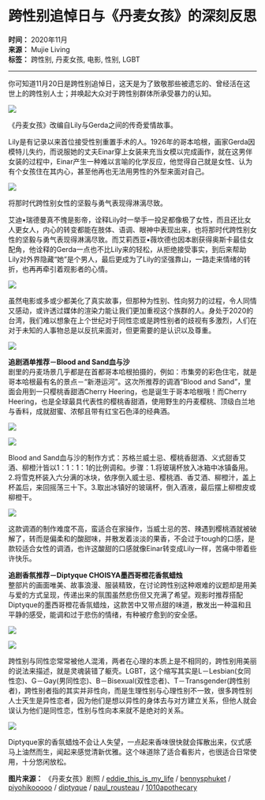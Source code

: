 # 跨性别追悼日与《丹麦女孩》的深刻反思

**时间：** 2020年11月  
**来源：** Mujie Living  
**标签：** 跨性别, 丹麦女孩, 电影, 性别, LGBT  

---

你可知道11月20日是跨性别追悼日，这天是为了致敬那些被遗忘的、曾经活在这世上的跨性别人士；并唤起大众对于跨性别群体所承受暴力的认知。

![](https://www.mujieliving.com/rails/active_storage/blobs/redirect/eyJfcmFpbHMiOnsibWVzc2FnZSI6IkJBaHBBbGNDIiwiZXhwIjpudWxsLCJwdXIiOiJibG9iX2lkIn19--ba91ef1128649c17321702fd152a833afa950628/%E7%9B%B403@3x-50.jpg)

《丹麦女孩》改编自Lily与Gerda之间的传奇爱情故事。

Lily是有记录以来首位接受性别重置手术的人。1926年的哥本哈根，画家Gerda因模特儿失约，而说服她的丈夫Einar穿上女装来充当女模以完成画作，就在这男伴女装的过程中，Einar产生一种难以言喻的化学反应，他觉得自己就是女性、认为有个女孩住在其内心，甚至他再也无法用男性的外型来面对自己。

![](https://www.mujieliving.com/rails/active_storage/blobs/redirect/eyJfcmFpbHMiOnsibWVzc2FnZSI6IkJBaHBBdmdGIiwiZXhwIjpudWxsLCJwdXIiOiJibG9iX2lkIn19--b6f15522bf854aa45f9f5b65067c186a08bd1b21/%E6%A9%AB1@3x-50.jpg)

将那时代跨性别女性的坚毅与勇气表现得淋漓尽致。

艾迪•瑞德曼真不愧是影帝，诠释Lily时一举手一投足都像极了女性，而且还比女人更女人，内心的转变都能在肢体、语调、眼神中表现出来，也将那时代跨性别女性的坚毅与勇气表现得淋漓尽致。而艾莉西亚•薇坎德也因本剧获得奥斯卡最佳女配角，他诠释的Gerda一点也不比Lily来的轻松，从拒绝接受事实，到后来帮助Lily对外界隐藏“她”是个男人，最后更成为了Lily的坚强靠山，一路走来情绪的转折，也再再牵引着观影者的心情。

![](https://www.mujieliving.com/rails/active_storage/blobs/redirect/eyJfcmFpbHMiOnsibWVzc2FnZSI6IkJBaHBBdmtGIiwiZXhwIjpudWxsLCJwdXIiOiJibG9iX2lkIn19--d75029d6ed4d233e92536ba6752e56acb45e3b06/%E6%A9%AB2@3x-50.jpg)

虽然电影或多或少都美化了真实故事，但那种为性别、性向努力的过程，令人同情又感动，或许透过媒体的渲染力能让我们更加重视这个族群的人。身处于2020的台湾，我们难以想象在上个世纪对于同性恋或是跨性别者的歧视有多激烈，人们在对于未知的人事物总是以反抗来面对，但更需要的是认识以及尊重。

![](https://www.mujieliving.com/rails/active_storage/blobs/redirect/eyJfcmFpbHMiOnsibWVzc2FnZSI6IkJBaHBBbHdDIiwiZXhwIjpudWxsLCJwdXIiOiJibG9iX2lkIn19--d0704277f458ecbf1636f9e7458df37f1850f828/%E6%A9%AB7@3x-50.jpg)

**追剧酒单推荐－Blood and Sand血与沙**  
剧里的丹麦场景几乎都是在首都哥本哈根拍摄的，例如：市集旁的彩色住宅，就是哥本哈根最有名的景点－“新港运河”。这次所推荐的调酒“Blood and Sand”，里面会用到一只樱桃香甜酒Cherry Heering，也是诞生于哥本哈根哦！而Cherry Heering，也是全球最具代表性的樱桃香甜酒，使用野生的丹麦樱桃、顶级白兰地与香料，成就甜蜜、浓郁且带有红宝石色泽的经典酒。

![](https://www.mujieliving.com/rails/active_storage/blobs/redirect/eyJfcmFpbHMiOnsibWVzc2FnZSI6IkJBaHBBbDBDIiwiZXhwIjpudWxsLCJwdXIiOiJibG9iX2lkIn19--7569762d03ece170ded1c33f909c088b1c030888/%E7%9B%B405@3x-50.jpg)

![](https://www.mujieliving.com/rails/active_storage/blobs/redirect/eyJfcmFpbHMiOnsibWVzc2FnZSI6IkJBaHBBbDRDIiwiZXhwIjpudWxsLCJwdXIiOiJibG9iX2lkIn19--59968e92377ea21b4bbc7dd523859fe44506b714/%E7%9B%B406@3x-50.jpg)

Blood and Sand血与沙的制作方式：苏格兰威士忌、樱桃香甜酒、义式甜香艾酒、柳橙汁皆以1：1：1：1的比例调和。步骤：1.将玻璃杯放入冰箱中冰镇备用。2.将雪克杯装入六分满的冰块，依序倒入威士忌、樱桃酒、香艾酒、柳橙汁，盖上杯盖后，来回摇荡三十下。3.取出冰镇好的玻璃杯，倒入酒液，最后摆上柳橙皮或柳橙干。

![](https://www.mujieliving.com/rails/active_storage/blobs/redirect/eyJfcmFpbHMiOnsibWVzc2FnZSI6IkJBaHBBbDhDIiwiZXhwIjpudWxsLCJwdXIiOiJibG9iX2lkIn19--509af9350106365df96c9a9621ab897023acfd75/%E7%9B%B404@3x-50.jpg)

这款调酒的制作难度不高，蛮适合在家操作，当威士忌的苦、辣遇到樱桃酒就被破解了，转而是偏柔和的酸甜味，并散发着淡淡的果香，不会过于tough的口感，是款较适合女性的调酒，也许这酸甜的口感就像Einar转变成Lily一样，苦痛中带着些许快乐。

**追剧香氛推荐－Diptyque CHOISYA墨西哥橙花香氛蜡烛**  
整部片的画面唯美、故事浪漫、服装精致，在讨论跨性别这种艰难的议题却是用美与爱的方式呈现，传递出来的氛围虽然悲伤但又充满了希望。观影时推荐搭配Diptyque的墨西哥橙花香氛蜡烛，这款苦中又带点甜的味道，散发出一种温和且平静的感受，能调和过于悲伤的情绪，有种被疗愈到的安全感。

![](https://www.mujieliving.com/rails/active_storage/blobs/redirect/eyJfcmFpbHMiOnsibWVzc2FnZSI6IkJBaHBBbUFDIiwiZXhwIjpudWxsLCJwdXIiOiJibG9iX2lkIn19--44cd3d0efbcf21bfeb0744e7eb43199ce7cd0236/%E7%9B%B408@3x-50.jpg)

![](https://www.mujieliving.com/rails/active_storage/blobs/redirect/eyJfcmFpbHMiOnsibWVzc2FnZSI6IkJBaHBBbUVDIiwiZXhwIjpudWxsLCJwdXIiOiJibG9iX2lkIn19--5c50ede0d268b35ba4661261639d8f01af27c6e8/%E7%9B%B407@3x-50.jpg)

跨性别与同性恋常常被他人混淆，两者在心理的本质上是不相同的，跨性别用美丽的说法来描述，就是灵魂装错了躯壳。LGBT，这个缩写其实是L－Lesbian(女同性恋)、G－Gay(男同性恋)、B－Bisexual(双性恋者)、T－Transgender(跨性别者)，跨性别者指的其实并非性向，而是生理性别与心理性别不一致，很多跨性别人士天生是异性恋者，因为他们是想以异性的身体去与对方建立关系，但他人就会误认为他们是同性恋，性别与性向本来就不是绝对的关系。

![](https://www.mujieliving.com/rails/active_storage/blobs/redirect/eyJfcmFpbHMiOnsibWVzc2FnZSI6IkJBaHBBdnNGIiwiZXhwIjpudWxsLCJwdXIiOiJibG9iX2lkIn19--1bbcc3e82534e3e889cd25f40540d83ce14a8a24/%E7%9B%B409@3x-50.jpg)

Diptyque家的香氛蜡烛不会让人失望，一点起来香味很快就会挥散出来，仪式感马上油然而生，闻起来感觉清新优雅。这个味道除了适合看影片，也很适合日常使用，十分悠闲放松。

**图片来源：** 《丹麦女孩》剧照 / [eddie_this_is_my_life](https://www.instagram.com/eddie_this_is_my_life/) / [bennysphuket](https://www.instagram.com/bennysphuket/) / [piyohikooooo](https://www.instagram.com/piyohikooooo/) / [diptyque](https://www.instagram.com/diptyque/) / [paul_rousteau](https://www.instagram.com/paul_rousteau/) / [1010apothecary](https://www.instagram.com/1010apothecary/)